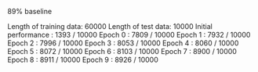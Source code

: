 89% baseline

Length of training data: 60000
Length of test data: 10000
Initial performance : 1393 / 10000
Epoch 0 : 7809 / 10000
Epoch 1 : 7932 / 10000
Epoch 2 : 7996 / 10000
Epoch 3 : 8053 / 10000
Epoch 4 : 8060 / 10000
Epoch 5 : 8072 / 10000
Epoch 6 : 8103 / 10000
Epoch 7 : 8900 / 10000
Epoch 8 : 8911 / 10000
Epoch 9 : 8926 / 10000